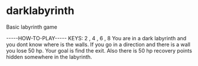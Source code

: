 # darklabyrinth
Basic labyrinth game 

-----HOW-TO-PLAY-----
KEYS: 2 , 4 , 6 , 8
You are in a dark labyrinth and you dont know where is the walls. 
If you go in a direction and there is a wall you lose 50 hp.
Your goal is find the exit. Also there is 50 hp recovery points hidden somewhere in the labyrinth.
